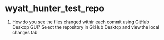 # wyatt_hunter_test_repo

1. How do you see the files changed within each commit using GitHub Desktop GUI?
  Select the repository in GitHub Desktop and view the local changes tab

